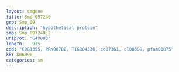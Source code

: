 ```yaml
---
layout: smgene
title: Smp_097240
grp: Smp_09
description: "hypothetical protein"
smp: Smp_097240.2
uniprot: "G4V8U3"
length:   915
cdd: "COG1355, PRK00782, TIGR04336, cd07361, cl00599, pfam01875"
kk: K06990
categories: sm
---
```

